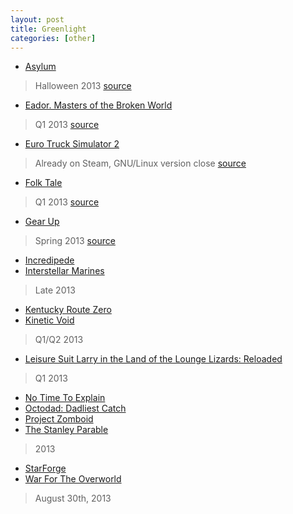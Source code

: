 ```yaml
---
layout: post
title: Greenlight
categories: [other]
---
```


- [Asylum](http://steamcommunity.com/sharedfiles/filedetails/?id=95795715)
> Halloween 2013
[source](http://steamcommunity.com/workshop/filedetails/discussion/95795715/864950841118130813/)
- [Eador. Masters of the Broken World](http://steamcommunity.com/sharedfiles/filedetails/?id=93959913)
> Q1 2013
[source](http://steamcommunity.com/sharedfiles/filedetails/updates/93959913/1358169619)
- [Euro Truck Simulator 2](http://store.steampowered.com/app/227300/)
> Already on Steam, GNU/Linux version close
[source](http://blog.scssoft.com/2013/01/linux-is-close.html)
- [Folk Tale](http://steamcommunity.com/sharedfiles/filedetails/?id=92993746)
> Q1 2013
[source](http://www.overclockers.com/lickstarter-and-gam-development-highlighting-the-demand-for-linux-gaming)
- [Gear Up](http://steamcommunity.com/sharedfiles/filedetails/?id=91641700)
> Spring 2013
[source](http://steamcommunity.com/sharedfiles/filedetails/?id=91641700)
- [Incredipede](steamcommunity.com/sharedfiles/filedetails/?id=92701947)
- [Interstellar Marines](http://steamcommunity.com/sharedfiles/filedetails/?id=93777661)
> Late 2013
- [Kentucky Route Zero](http://steamcommunity.com/sharedfiles/filedetails/?id=111329296)
- [Kinetic Void](http://steamcommunity.com/sharedfiles/filedetails/?id=92922929)
> Q1/Q2 2013
- [Leisure Suit Larry in the Land of the Lounge Lizards: Reloaded](http://steamcommunity.com/sharedfiles/filedetails/?id=111450196)
> Q1 2013
- [No Time To Explain](http://steamcommunity.com/sharedfiles/filedetails/?id=92922559)
- [Octodad: Dadliest Catch](http://steamcommunity.com/sharedfiles/filedetails/?id=92915329)
- [Project Zomboid](http://steamcommunity.com/sharedfiles/filedetails/?id=92916900)
- [The Stanley Parable](http://steamcommunity.com/sharedfiles/filedetails/?id=95511356)
> 2013
- [StarForge](http://steamcommunity.com/sharedfiles/filedetails/?id=104660511)
- [War For The Overworld](http://steamcommunity.com/sharedfiles/filedetails/?id=114296765)
> August 30th, 2013
